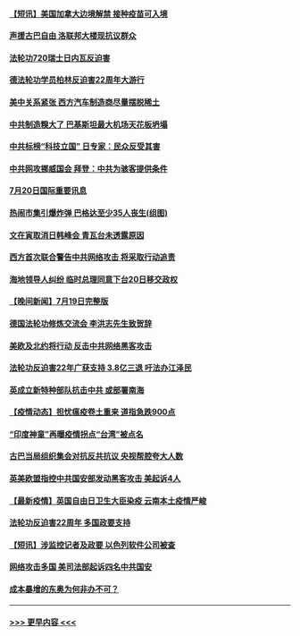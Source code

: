 #### [【短讯】美国加拿大边境解禁 接种疫苗可入境](../pages/prog202/a103169922.md?t=07202351) 
#### [声援古巴自由 洛联邦大楼现抗议群众](../pages/prog202/a103169901.md?t=07202351) 
#### [法轮功720瑞士日内瓦反迫害](../pages/prog202/a103169888.md?t=07202351) 
#### [德法轮功学员柏林反迫害22周年大游行](../pages/prog202/a103169882.md?t=07202351) 
#### [美中关系紧张 西方汽车制造商尽量摆脱稀土](../pages/prog202/a103169739.md?t=07202351) 
#### [中共制造糗大了 巴基斯坦最大机场天花板坍塌](../pages/prog202/a103169719.md?t=07202351) 
#### [中共标榜“科技立国” 日专家：民众反受其害](../pages/prog202/a103169674.md?t=07202351) 
#### [中共网攻挪威国会 拜登：中共为骇客提供条件](../pages/prog202/a103169670.md?t=07202351) 
#### [7月20日国际重要讯息](../pages/prog202/a103169666.md?t=07202351) 
#### [热闹市集引爆炸弹 巴格达至少35人丧生(组图)](../pages/prog202/a103169665.md?t=07202351) 
#### [文在寅取消日韩峰会 青瓦台未透露原因](../pages/prog202/a103169682.md?t=07202351) 
#### [西方首次联合警告中共网络攻击 将采取行动追责](../pages/prog202/a103169652.md?t=07202351) 
#### [海地领导人纠纷 临时总理同意下台20日移交政权](../pages/prog202/a103169538.md?t=07202351) 
#### [【晚间新闻】7月19日完整版](../pages/prog202/a103169519.md?t=07202351) 
#### [德国法轮功修炼交流会 李洪志先生致贺辞](../pages/prog202/a103169462.md?t=07202351) 
#### [美欧及北约将行动 反击中共网络黑客攻击](../pages/prog202/a103169437.md?t=07202351) 
#### [法轮功反迫害22年广获支持 3.8亿三退 吁法办江泽民](../pages/prog202/a103169410.md?t=07202351) 
#### [英成立新特种部队抗击中共 或部署南海](../pages/prog202/a103169378.md?t=07202351) 
#### [【疫情动态】担忧瘟疫卷土重来 道指急跌900点](../pages/prog202/a103169365.md?t=07202351) 
#### [“印度神童”再曝疫情拐点“台湾”被点名](../pages/prog202/a103169357.md?t=07202351) 
#### [古巴当局组织集会对抗反共抗议 央视帮腔夸大人数](../pages/prog202/a103169334.md?t=07202351) 
#### [英美欧盟指控中共国安部发动黑客攻击 美起诉4人](../pages/prog202/a103169276.md?t=07202351) 
#### [【最新疫情】英国自由日卫生大臣染疫 云南本土疫情严峻](../pages/prog202/a103169147.md?t=07202351) 
#### [法轮功反迫害22周年 多国政要支持](../pages/prog202/a103169143.md?t=07202351) 
#### [【短讯】涉监控记者及政要 以色列软件公司被查](../pages/prog202/a103169132.md?t=07202351) 
#### [网络攻击多国 美司法部起诉四名中共国安](../pages/prog202/a103169145.md?t=07202351) 
#### [成本暴增的东奥为何非办不可？](../pages/prog202/a103169052.md?t=07202351) 

----
#### [ >>> 更早内容 <<< ](../indexes/prog202-earlier.md)
